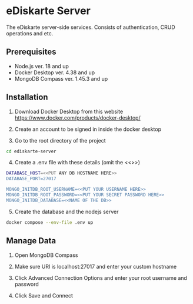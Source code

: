 # eDiskarte Server

The eDiskarte server-side services. Consists of authentication, CRUD operations and etc.

## Prerequisites
- Node.js ver. 18 and up
- Docker Desktop ver. 4.38 and up
- MongoDB Compass ver. 1.45.3 and up



## Installation

1. Download Docker Desktop from this website https://www.docker.com/products/docker-desktop/
 
2. Create an account to be signed in inside the docker desktop

3. Go to the root directory of the project

```bash
cd ediskarte-server
```
4. Create a .env file with these details (omit the <<>>)

```bash
DATABASE_HOST=<<PUT ANY DB HOSTNAME HERE>>
DATABASE_PORT=27017

MONGO_INITDB_ROOT_USERNAME=<<PUT YOUR USERNAME HERE>>
MONGO_INITDB_ROOT_PASSWORD=<<PUT YOUR SECRET PASSWORD HERE>>
MONGO_INITDB_DATABASE=<<NAME OF THE DB>>
```

5. Create the database and the nodejs server

```bash
docker compose --env-file .env up
```
## Manage Data

1. Open MongoDB Compass

2. Make sure URI is localhost:27017 and enter your custom hostname

3. Click Advanced Connection Options and enter your root username and password

4. Click Save and Connect 
